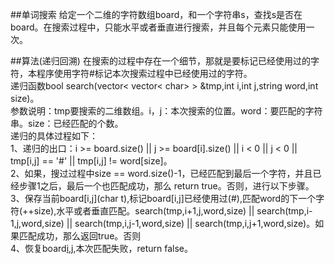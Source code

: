 ##单词搜索
给定一个二维的字符数组board，和一个字符串s，查找s是否在board。在搜索过程中，只能水平或者垂直进行搜索，并且每个元素只能使用一次。  

##算法(递归回溯)
在搜索的过程中存在一个细节，那就是要标记已经使用过的字符，本程序使用字符#标记本次搜索过程中已经使用过的字符。    
递归函数bool search(vector< vector< char> > &tmp,int i,int j,string word,int size)。  
参数说明：tmp要搜索的二维数组。i，j：本次搜索的位置。word：要匹配的字符串。size：已经匹配的个数。  
递归的具体过程如下：  
1、递归的出口：i >= board.size() || j >= board[i].size() || i < 0 || j < 0 || tmp[i,j] == '#' || tmp[i,j] != word[size]。  
2、如果，搜过过程中size == word.size()-1，已经匹配到最后一个字符，并且已经步骤1之后，最后一个也匹配成功，那么 return true。否则，进行以下步骤。  
3、保存当前board[i,j](char t),标记board[i,j]已经使用过(#),匹配word的下一个字符(++size),水平或者垂直匹配。search(tmp,i+1,j,word,size) || search(tmp,i-1,j,word,size) || search(tmp,i,j-1,word,size) || search(tmp,i,j+1,word,size)。如果匹配成功，那么返回true。否则  
4、恢复board[i,j](t),本次匹配失败，return false。
